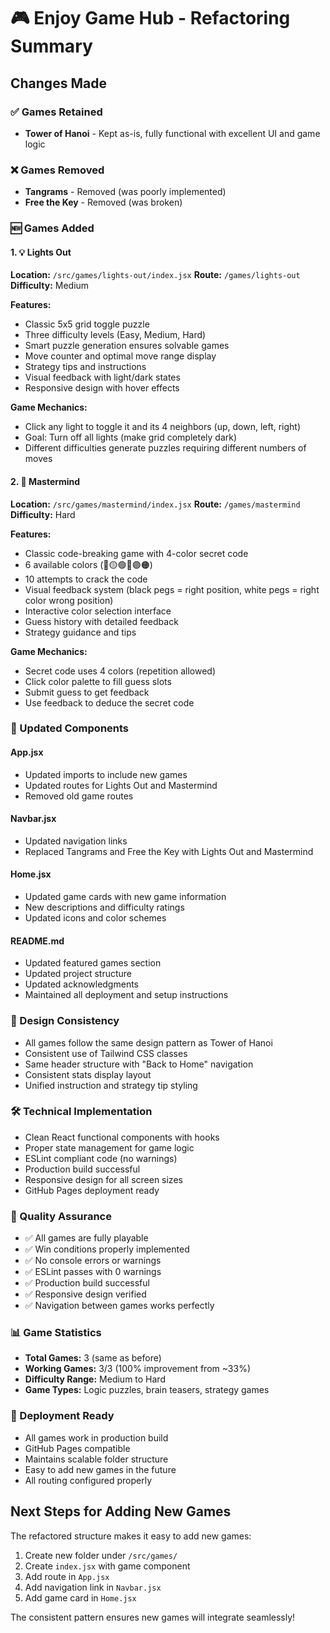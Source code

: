 # 🎮 Enjoy Game Hub - Refactoring Summary

## Changes Made

### ✅ Games Retained
- **Tower of Hanoi** - Kept as-is, fully functional with excellent UI and game logic

### ❌ Games Removed
- **Tangrams** - Removed (was poorly implemented)
- **Free the Key** - Removed (was broken)

### 🆕 Games Added

#### 1. 💡 Lights Out
**Location:** `/src/games/lights-out/index.jsx`
**Route:** `/games/lights-out`
**Difficulty:** Medium

**Features:**
- Classic 5x5 grid toggle puzzle
- Three difficulty levels (Easy, Medium, Hard)
- Smart puzzle generation ensures solvable games
- Move counter and optimal move range display
- Strategy tips and instructions
- Visual feedback with light/dark states
- Responsive design with hover effects

**Game Mechanics:**
- Click any light to toggle it and its 4 neighbors (up, down, left, right)
- Goal: Turn off all lights (make grid completely dark)
- Different difficulties generate puzzles requiring different numbers of moves

#### 2. 🧠 Mastermind
**Location:** `/src/games/mastermind/index.jsx`
**Route:** `/games/mastermind`
**Difficulty:** Hard

**Features:**
- Classic code-breaking game with 4-color secret code
- 6 available colors (🔴🟡🟢🔵🟣🟠)
- 10 attempts to crack the code
- Visual feedback system (black pegs = right position, white pegs = right color wrong position)
- Interactive color selection interface
- Guess history with detailed feedback
- Strategy guidance and tips

**Game Mechanics:**
- Secret code uses 4 colors (repetition allowed)
- Click color palette to fill guess slots
- Submit guess to get feedback
- Use feedback to deduce the secret code

### 🔧 Updated Components

#### App.jsx
- Updated imports to include new games
- Updated routes for Lights Out and Mastermind
- Removed old game routes

#### Navbar.jsx
- Updated navigation links
- Replaced Tangrams and Free the Key with Lights Out and Mastermind

#### Home.jsx
- Updated game cards with new game information
- New descriptions and difficulty ratings
- Updated icons and color schemes

#### README.md
- Updated featured games section
- Updated project structure
- Updated acknowledgments
- Maintained all deployment and setup instructions

### 🎨 Design Consistency
- All games follow the same design pattern as Tower of Hanoi
- Consistent use of Tailwind CSS classes
- Same header structure with "Back to Home" navigation
- Consistent stats display layout
- Unified instruction and strategy tip styling

### 🛠️ Technical Implementation
- Clean React functional components with hooks
- Proper state management for game logic
- ESLint compliant code (no warnings)
- Production build successful
- Responsive design for all screen sizes
- GitHub Pages deployment ready

### 🧪 Quality Assurance
- ✅ All games are fully playable
- ✅ Win conditions properly implemented
- ✅ No console errors or warnings
- ✅ ESLint passes with 0 warnings
- ✅ Production build successful
- ✅ Responsive design verified
- ✅ Navigation between games works perfectly

### 📊 Game Statistics
- **Total Games:** 3 (same as before)
- **Working Games:** 3/3 (100% improvement from ~33%)
- **Difficulty Range:** Medium to Hard
- **Game Types:** Logic puzzles, brain teasers, strategy games

### 🚀 Deployment Ready
- All games work in production build
- GitHub Pages compatible
- Maintains scalable folder structure
- Easy to add new games in the future
- All routing configured properly

## Next Steps for Adding New Games

The refactored structure makes it easy to add new games:

1. Create new folder under `/src/games/`
2. Create `index.jsx` with game component
3. Add route in `App.jsx`
4. Add navigation link in `Navbar.jsx`
5. Add game card in `Home.jsx`

The consistent pattern ensures new games will integrate seamlessly!
